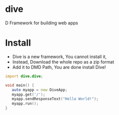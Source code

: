 # dive
D Framework for building web apps
# Install
* Dive is a new framework, You cannot install it,
* Instead, Download the whole repo as a zip format
* Add it to DMD Path, You are done install Dive!
```d
import dive.dive;

void main() {
   auto myapp = new DiveApp;
   myapp.get('/');
   myapp.sendResponseText("Hello World!");
   myapp.run();
}
```
